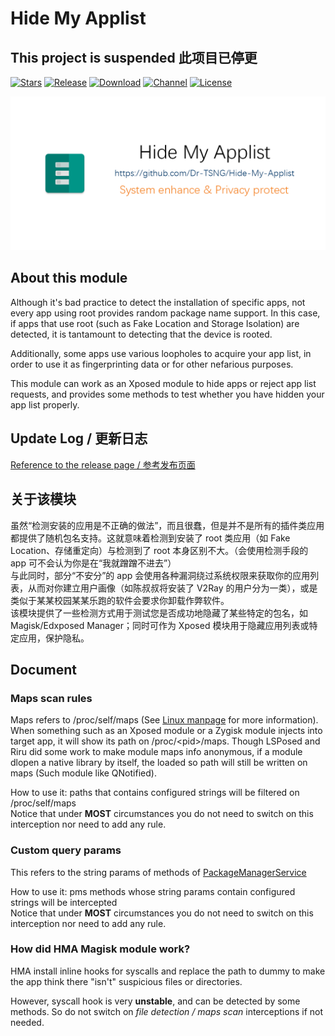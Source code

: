 # Hide My Applist

## This project is suspended 此项目已停更

[![Stars](https://img.shields.io/github/stars/Dr-TSNG/Hide-My-Applist?label=Stars)](https://github.com/Dr-TSNG)
[![Release](https://img.shields.io/github/v/release/Dr-TSNG/Hide-My-Applist?label=Release)](https://github.com/Dr-TSNG/Hide-My-Applist/releases/latest)
[![Download](https://img.shields.io/github/downloads/Dr-TSNG/Hide-My-Applist/total)](https://github.com/Dr-TSNG/Hide-My-Applist/releases/latest)
[![Channel](https://img.shields.io/badge/Telegram-Channel-blue.svg?logo=telegram)](https://t.me/HideMyApplist)
[![License](https://img.shields.io/github/license/Dr-TSNG/Hide-My-Applist?label=License)](https://choosealicense.com/licenses/gpl-3.0/)

![banner](banner.png)

## About this module

Although it's bad practice to detect the installation of specific apps, not every app using root provides random package name support. In this case, if apps that use root (such as Fake Location and Storage Isolation) are detected, it is tantamount to detecting that the device is rooted.

Additionally, some apps use various loopholes to acquire your app list, in order to use it as fingerprinting data or for other nefarious purposes.

This module can work as an Xposed module to hide apps or reject app list requests, and provides some methods to test whether you have hidden your app list properly.

## Update Log / 更新日志
[Reference to the release page / 参考发布页面](https://github.com/Dr-TSNG/Hide-My-Applist/releases)  

## 关于该模块  
虽然“检测安装的应用是不正确的做法”，而且很蠢，但是并不是所有的插件类应用都提供了随机包名支持。这就意味着检测到安装了 root 类应用（如 Fake Location、存储重定向）与检测到了 root 本身区别不大。（会使用检测手段的 app 可不会认为你是在“我就蹭蹭不进去”）  
与此同时，部分“不安分”的 app 会使用各种漏洞绕过系统权限来获取你的应用列表，从而对你建立用户画像（如陈叔叔将安装了 V2Ray 的用户分为一类），或是类似于某某校园某某乐跑的软件会要求你卸载作弊软件。  
该模块提供了一些检测方式用于测试您是否成功地隐藏了某些特定的包名，如 Magisk/Edxposed Manager；同时可作为 Xposed 模块用于隐藏应用列表或特定应用，保护隐私。  

## Document
### Maps scan rules
Maps refers to /proc/self/maps (See [Linux manpage](https://man7.org/linux/man-pages/man5/proc.5.html) for more information).  
When something such as an Xposed module or a Zygisk module injects into target app, it will show its path on /proc/\<pid\>/maps. Though LSPosed and Riru did some work to make module maps info anonymous, if a module dlopen a native library by itself, the loaded so path will still be written on maps (Such module like QNotified).  

How to use it: paths that contains configured strings will be filtered on /proc/self/maps  
Notice that under **MOST** circumstances you do not need to switch on this interception nor need to add any rule.
### Custom query params
This refers to the string params of methods of [PackageManagerService](https://cs.android.com/android/platform/superproject/+/master:frameworks/base/services/core/java/com/android/server/pm/PackageManagerService.java)  

How to use it: pms methods whose string params contain configured strings will be intercepted  
Notice that under **MOST** circumstances you do not need to switch on this interception nor need to add any rule.  
### How did HMA Magisk module work?
HMA install inline hooks for syscalls and replace the path to dummy to make the app think there "isn't" suspicious files or directories.

However, syscall hook is very **unstable**, and can be detected by some methods. So do not switch on *file detection / maps scan* interceptions if not needed.
